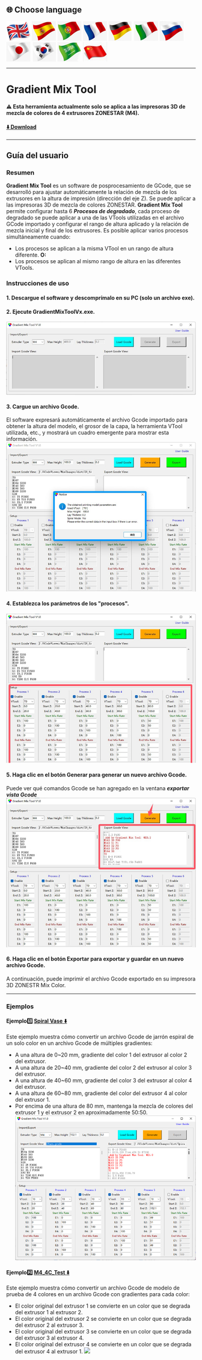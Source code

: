 
## <a id="choose-language">:globe_with_meridians: Choose language </a>
[![](../../lanpic/EN.png)](./readme.md)
[![](../../lanpic/ES.png)](./readme-es.md)
[![](../../lanpic/PT.png)](./readme-pt.md)
[![](../../lanpic/FR.png)](./readme-fr.md)
[![](../../lanpic/DE.png)](./readme-de.md)
[![](../../lanpic/IT.png)](./readme-it.md)
[![](../../lanpic/RU.png)](./readme-ru.md)
[![](../../lanpic/JP.png)](./readme-jp.md)
[![](../../lanpic/KR.png)](./readme-kr.md)
[![](../../lanpic/SA.png)](./readme-ar.md)
[![](../../lanpic/CN.png)](./readme-cn.md)

----
# Gradient Mix Tool
#### :warning: Esta herramienta actualmente solo se aplica a las impresoras 3D de mezcla de colores de 4 extrusores ZONESTAR (M4).
#### [:arrow_down: Download](https://github.com/ZONESTAR3D/Slicing-Guide/releases/tag/gmt-v1.2) 

----
## Guía del usuario
### Resumen
**Gradient Mix Tool** es un software de posprocesamiento de GCode, que se desarrolló para ajustar automáticamente la relación de mezcla de los extrusores en la altura de impresión (dirección del eje Z). Se puede aplicar a las impresoras 3D de mezcla de colores ZONESTAR.
**Gradient Mix Tool** permite configurar hasta 6 ***Procesos de degradado***, cada proceso de degradado se puede aplicar a una de las VTools utilizadas en el archivo GCode importado y configurar el rango de altura aplicado y la relación de mezcla inicial y final de los extrusores. Es posible aplicar varios procesos simultáneamente cuando:
- Los procesos se aplican a la misma VTool en un rango de altura diferente.
**O:**
- Los procesos se aplican al mismo rango de altura en las diferentes VTools.
### Instrucciones de uso
#### 1. Descargue el software y descomprímalo en su PC (solo un archivo exe).
#### 2. Ejecute GradientMixToolVx.exe.
![](1.jpg)
#### 3. Cargue un archivo Gcode.
El software expresará automáticamente el archivo Gcode importado para obtener la altura del modelo, el grosor de la capa, la herramienta VTool utilizada, etc., y mostrará un cuadro emergente para mostrar esta información.
![](2.jpg)
#### 4. Establezca los parámetros de los "procesos".
![](3.jpg)
#### 5. Haga clic en el botón Generar para generar un nuevo archivo Gcode.
Puede ver qué comandos Gcode se han agregado en la ventana ***exportar vista Gcode***
![](4.jpg)
#### 6. Haga clic en el botón Exportar para exportar y guardar en un nuevo archivo Gcode.
A continuación, puede imprimir el archivo Gcode exportado en su impresora 3D ZONESTR Mix Color.

----
### Ejemplos
#### Ejemplo:one: [Spiral Vase :arrow_down:](./SpiralVase.zip)
Este ejemplo muestra cómo convertir un archivo Gcode de jarrón espiral de un solo color en un archivo Gcode de múltiples gradientes:
- A una altura de 0~20 mm, gradiente del color 1 del extrusor al color 2 del extrusor.
- A una altura de 20~40 mm, gradiente del color 2 del extrusor al color 3 del extrusor.
- A una altura de 40~60 mm, gradiente del color 3 del extrusor al color 4 del extrusor.
- A una altura de 60~80 mm, gradiente del color del extrusor 4 al color del extrusor 1.
- Por encima de una altura de 80 mm, mantenga la mezcla de colores del extrusor 1 y el extrusor 2 en aproximadamente 50:50.
![](./SpiralVase.jpg)
#### Ejemplo:two: [M4_4C_Test :arrow_down:](./M4_4C_test.zip)
Este ejemplo muestra cómo convertir un archivo Gcode de modelo de prueba de 4 colores en un archivo Gcode con gradientes para cada color:
- El color original del extrusor 1 se convierte en un color que se degrada del extrusor 1 al extrusor 2.
- El color original del extrusor 2 se convierte en un color que se degrada del extrusor 2 al extrusor 3.
- El color original del extrusor 3 se convierte en un color que se degrada del extrusor 3 al extrusor 4.
- El color original del extrusor 4 se convierte en un color que se degrada del extrusor 4 al extrusor 1.
![](./Prueba-M4-4C.jpg)